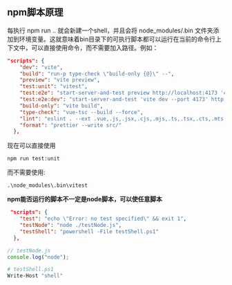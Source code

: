 ## npm脚本原理

每执行 npm run ..  就会新建一个shell，并且会将 node_modules/.bin 文件夹添加到环境变量。这就意味着bin目录下的可执行脚本都可以运行在当前的命令行上下文中，可以直接使用命令，而不需要加入路径。例如：
```json
"scripts": {
    "dev": "vite",
    "build": "run-p type-check \"build-only {@}\" --",
    "preview": "vite preview",
    "test:unit": "vitest",
    "test:e2e": "start-server-and-test preview http://localhost:4173 'cypress run --e2e'",
    "test:e2e:dev": "start-server-and-test 'vite dev --port 4173' http://localhost:4173 'cypress open --e2e'",
    "build-only": "vite build",
    "type-check": "vue-tsc --build --force",
    "lint": "eslint . --ext .vue,.js,.jsx,.cjs,.mjs,.ts,.tsx,.cts,.mts --fix --ignore-path .gitignore",
    "format": "prettier --write src/"
  },
```
现在可以直接使用

    npm run test:unit

而不需要使用:

    .\node_modules\.bin\vitest

**npm能否运行的脚本不一定是node脚本，可以使任意脚本**

```json
 "scripts": {
    "test": "echo \"Error: no test specified\" && exit 1",
    "testNode": "node ./testNode.js",
    "testShell": "powershell -File testShell.ps1"
  },
```
```js
// testNode.js
console.log("node");
```
```sh
# testShell.ps1
Write-Host "shell"
```

